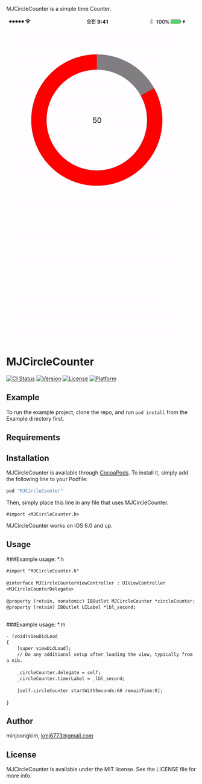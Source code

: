 MJCircleCounter is a simple time Counter.

![MJCircleCounter](MJCircleCounter.gif "Example 1")

# MJCircleCounter

[![CI Status](http://img.shields.io/travis/minjoongkim/MJCircleCounter.svg?style=flat)](https://travis-ci.org/minjoongkim/MJCircleCounter)
[![Version](https://img.shields.io/cocoapods/v/MJCircleCounter.svg?style=flat)](http://cocoapods.org/pods/MJCircleCounter)
[![License](https://img.shields.io/cocoapods/l/MJCircleCounter.svg?style=flat)](http://cocoapods.org/pods/MJCircleCounter)
[![Platform](https://img.shields.io/cocoapods/p/MJCircleCounter.svg?style=flat)](http://cocoapods.org/pods/MJCircleCounter)

## Example

To run the example project, clone the repo, and run `pod install` from the Example directory first.

## Requirements

## Installation

MJCircleCounter is available through [CocoaPods](http://cocoapods.org). To install
it, simply add the following line to your Podfile:

```ruby
pod "MJCircleCounter"
```


Then, simply place this line in any file that uses MJCircleCounter.

```objc
#import <MJCircleCounter.h>
```

MJCircleCounter works on iOS 6.0 and up.

## Usage

###Example usage: *.h

```objc
#import "MJCircleCounter.h"

@interface MJCircleCounterViewController : UIViewController <MJCircleCounterDelegate>

@property (retain, nonatomic) IBOutlet MJCircleCounter *circleCounter;
@property (retain) IBOutlet UILabel *lbl_second;


```

###Example usage: *.m

```objc
- (void)viewDidLoad
{
    [super viewDidLoad];
    // Do any additional setup after loading the view, typically from a nib.
    
    _circleCounter.delegate = self;
    _circleCounter.timerLabel = _lbl_second;
    
    [self.circleCounter startWithSeconds:60 remainTime:0];

}

```


## Author

minjoongkim, kmj6773@gmail.com

## License

MJCircleCounter is available under the MIT license. See the LICENSE file for more info.
